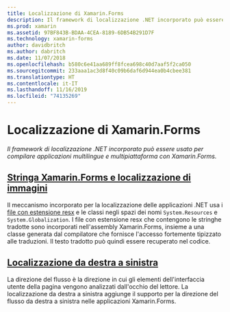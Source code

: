 ```yaml
---
title: Localizzazione di Xamarin.Forms
description: Il framework di localizzazione .NET incorporato può essere usato per compilare applicazioni multilingue e multipiattaforma con Xamarin.Forms. Il testo e le immagini possono essere localizzati e le applicazioni possono supportare la direzione del flusso da destra a sinistra.
ms.prod: xamarin
ms.assetid: 97BF843B-BDAA-4CEA-8189-6DB54B291D7F
ms.technology: xamarin-forms
author: davidbritch
ms.author: dabritch
ms.date: 11/07/2018
ms.openlocfilehash: b580c6e41aa689ff8fcea698c40d7aaf5f2ca050
ms.sourcegitcommit: 233aaa1ac3d8f40c09b6daf6d944ea0b4cbee381
ms.translationtype: HT
ms.contentlocale: it-IT
ms.lasthandoff: 11/16/2019
ms.locfileid: "74135269"
---
```

# <a name="xamarinforms-localization"></a>Localizzazione di Xamarin.Forms

_Il framework di localizzazione .NET incorporato può essere usato per compilare applicazioni multilingue e multipiattaforma con Xamarin.Forms._

## <a name="xamarinforms-string-and-image-localizationtextmd"></a>[Stringa Xamarin.Forms e localizzazione di immagini](text.md)

Il meccanismo incorporato per la localizzazione delle applicazioni .NET usa i [file con estensione resx](https://docs.microsoft.com/dotnet/framework/resources/creating-resource-files-for-desktop-apps#resources-in-resx-files) e le classi negli spazi dei nomi `System.Resources` e `System.Globalization`. I file con estensione resx che contengono le stringhe tradotte sono incorporati nell'assembly Xamarin.Forms, insieme a una classe generata dal compilatore che fornisce l'accesso fortemente tipizzato alle traduzioni. Il testo tradotto può quindi essere recuperato nel codice.

## <a name="right-to-left-localizationright-to-leftmd"></a>[Localizzazione da destra a sinistra](right-to-left.md)

La direzione del flusso è la direzione in cui gli elementi dell'interfaccia utente della pagina vengono analizzati dall'occhio del lettore. La localizzazione da destra a sinistra aggiunge il supporto per la direzione del flusso da destra a sinistra nelle applicazioni Xamarin.Forms.

